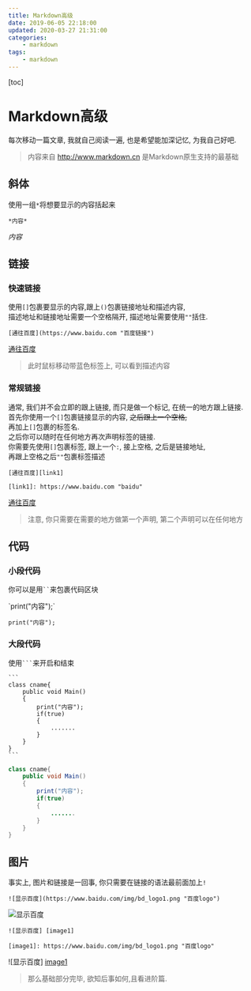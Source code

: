 ```yaml
---
title: Markdown高级
date: 2019-06-05 22:18:00
updated: 2020-03-27 21:31:00
categories:
	- markdown
tags: 
	- markdown
---
```


[toc]

# Markdown高级

每次移动一篇文章, 我就自己阅读一遍, 也是希望能加深记忆, 为我自己好吧.

> 内容来自 <http://www.markdown.cn> 是Markdown原生支持的最基础

<!--more-->

## 斜体

使用一组`*`将想要显示的内容括起来

`*内容*`

*内容*

## 链接

### 快速链接

使用`[]`包裹要显示的内容,跟上`()`包裹链接地址和描述内容,  
描述地址和链接地址需要一个空格隔开, 描述地址需要使用`""`括住.

`[通往百度](https://www.baidu.com "百度链接") `

[通往百度](https://www.baidu.com "百度链接") 

>此时鼠标移动带蓝色标签上, 可以看到描述内容

### 常规链接

通常, 我们并不会立即的跟上链接, 而只是做一个标记, 在统一的地方跟上链接.  
首先你使用一个`[]`包裹链接显示的内容, ~~之后跟上一个空格,~~  
再加上`[]`包裹的标签名.  
之后你可以随时在任何地方再次声明标签的链接.  
你需要先使用`[]`包裹标签, 跟上一个`:`, 接上空格, 之后是链接地址,  
再跟上空格之后`""`包裹标签描述

```
[通往百度][link1]

[link1]: https://www.baidu.com "baidu"
```

[通往百度][link1]

[link1]: https://www.baidu.com "baidu"

>注意, 你只需要在需要的地方做第一个声明, 第二个声明可以在任何地方

## 代码

### 小段代码

你可以是用` `` `来包裹代码区块


<html>
`print("内容");`
</html>

`print("内容");`

### 大段代码

使用` ``` `来开启和结束

    ```
    class cname{
        public void Main()
        {
            print("内容"); 
            if(true)
            {
                .......
            }  
        }
    }
    ```

```java
class cname{
    public void Main()
    {
        print("内容"); 
        if(true)
        {
            .......
        }  
    }
}
```

## 图片

事实上, 图片和链接是一回事, 你只需要在链接的语法最前面加上`!`

`![显示百度](https://www.baidu.com/img/bd_logo1.png "百度logo")`

![显示百度](https://www.baidu.com/img/bd_logo1.png "百度logo")

```
![显示百度] [image1]

[image1]: https://www.baidu.com/img/bd_logo1.png "百度logo"
```

![显示百度] [image1]

[image1]: https://www.baidu.com/img/bd_logo1.png "百度logo"

> 那么基础部分完毕, 欲知后事如何,且看进阶篇.